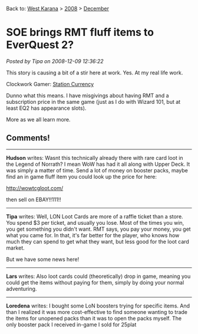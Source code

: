 Back to: [West Karana](/posts/westkarana.md) > [2008](/posts/2008/westkarana.md) > [December](./westkarana.md)
# SOE brings RMT fluff items to EverQuest 2?

*Posted by Tipa on 2008-12-09 12:36:22*

This story is causing a bit of a stir here at work. Yes. At my real life work.

Clockwork Gamer: [Station Currency](http://clockworkgamer.com/2008/12/09/station-currency/)

Dunno what this means. I have misgivings about having RMT and a subscription price in the same game (just as I do with Wizard 101, but at least EQ2 has appearance slots).

More as we all learn more.

## Comments!

---

**Hudson** writes: Wasnt this technically already there with rare card loot in the Legend of Norrath? I mean WoW has had it all along with Upper Deck. It was simply a matter of time. Send a lot of money on booster packs, maybe find an in game fluff item you could look up the price for here:

http://wowtcgloot.com/

then sell on EBAY!!111!!

---

**Tipa** writes: Well, LON Loot Cards are more of a raffle ticket than a store. You spend $3 per ticket, and usually you lose. Most of the times you win, you get something you didn't want. RMT says, you pay your money, you get what you came for. In that, it's far better for the player, who knows how much they can spend to get what they want, but less good for the loot card market.

But we have some news here!

---

**Lars** writes: Also loot cards could (theoretically) drop in game, meaning you could get the items without paying for them, simply by doing your normal adventuring.

---

**Loredena** writes: I bought some LoN boosters trying for specific items. And than I realized it was more cost-effective to find someone wanting to trade the items for unopened packs than it was to open the packs myself. The only booster pack I received in-game I sold for 25plat

